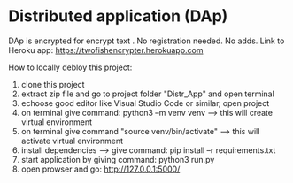 # Distributed application (DAp)
DAp is encrypted for encrypt text . 
No registration needed. 
No adds.
Link to Heroku app: https://twofishencrypter.herokuapp.com

How to locally debloy this project:
1. clone this project
2. extract zip file and go to project folder "Distr_App" and open terminal
3. echoose good editor like Visual Studio Code or similar, open project 
4. on terminal give command: python3 –m venv venv
    --> this will create virtual environment
5. on terminal give command "source venv/bin/activate" 
    -->  this will activate virtual environment
6. install dependencies --> give command: pip install –r requirements.txt 
7. start application by giving command: python3 run.py
8. open prowser and go: http://127.0.0.1:5000/
